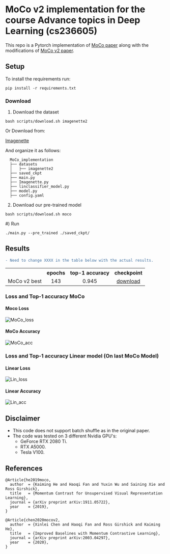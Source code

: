 # MoCo v2 implementation for the course Advance topics in Deep Learning (cs236605)
This repo is a Pytorch implementation of [MoCo paper](https://arxiv.org/abs/1911.05722) along with the modifications of [MoCo v2 paper](https://arxiv.org/abs/2003.04297).

## Setup
To install the requirements run:
```
pip install -r requirements.txt
```
### Download
1) Download the dataset
```
bash scripts/download.sh imagenette2
```
Or Download from:

[Imagenette](https://github.com/fastai/imagenette)

And organize it as follows:
```
  MoCo_implementation
  ├── datasets
  │   ├── imagenette2
  ├── saved_ckpt
  ├── main.py
  ├── Imagenette.py
  ├── linclassifier_model.py
  ├── model.py
  ├── config.yaml
```
2) Download our pre-trained model
```
bash scripts/download.sh moco
```

#) Run
```
./main.py --pre_trained ./saved_ckpt/
```

## Results
```diff
- Need to change XXXX in the table below with the actual results.
```

<table><tbody>
<!-- START TABLE -->
<!-- TABLE HEADER -->
<th valign="bottom"></th>
<th valign="bottom">epochs</th>
<th valign="bottom">top-1 accuracy</th>
<th valign="bottom">checkpoint</th>
<!-- TABLE BODY -->

<tr><td align="left">MoCo v2 best</td>
<td align="center">143</td>
<td align="center">0.945</td>
<td align="center"><a href="https://technionmail-my.sharepoint.com/:u:/r/personal/shrout_oren_campus_technion_ac_il/Documents/236605/MoCo_v2/moco-epoch=143-val_linear-acc=0.95.ckpt?csf=1&web=1&e=gZWkJd">download</a></td>
</tr>
</tbody></table>

### Loss and Top-1 accuracy MoCo

#### Moco Loss
![MoCo_loss](/images/moco_loss.svg)

#### MoCo Accuracy
![MoCo_acc](/images/moco_acc.svg)

### Loss and Top-1 accuracy Linear model (On last MoCo Model) 

#### Linear Loss
![Lin_loss](/images/lin_loss.svg)

#### Linear Accuracy
![Lin_acc](/images/lin_acc.svg)


## Disclaimer
- This code does not support batch shuffle as in the original paper.
- The code was tested on 3 different Nvidia GPU's: 
  - GeForce RTX 2080 Ti.
  - RTX A5000.
  - Tesla V100.


## References
```
@Article{he2019moco,
  author  = {Kaiming He and Haoqi Fan and Yuxin Wu and Saining Xie and Ross Girshick},
  title   = {Momentum Contrast for Unsupervised Visual Representation Learning},
  journal = {arXiv preprint arXiv:1911.05722},
  year    = {2019},
}
```
```
@Article{chen2020mocov2,
  author  = {Xinlei Chen and Haoqi Fan and Ross Girshick and Kaiming He},
  title   = {Improved Baselines with Momentum Contrastive Learning},
  journal = {arXiv preprint arXiv:2003.04297},
  year    = {2020},
}
```

